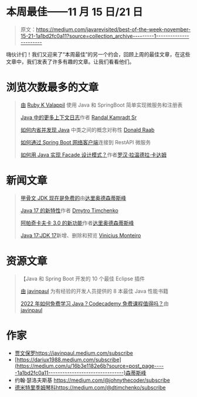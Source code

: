 # 本周最佳——11 月 15 日/21 日

> 原文：<https://medium.com/javarevisited/best-of-the-week-november-15-21-1a1bd2fc0a11?source=collection_archive---------1----------------------->

嗨伙计们！我们又迎来了“本周最佳”的另一个约会，回顾上周的最佳文章，在这些文章中，我们发表了许多有趣的文章。让我们看看他们。

# 浏览次数最多的文章

> [由](/javarevisited/simple-implementation-of-microservice-and-registry-using-java-and-springboot-63b705f5d220) [Ruby K Valappil](https://medium.com/u/116212d41081?source=post_page-----1a1bd2fc0a11--------------------------------) 使用 Java 和 SpringBoot 简单实现微服务和注册表
> 
> [Java 中的更多上下文日志](/javarevisited/more-contextual-logging-in-java-1771091a8c59)作者 [Randal Kamradt Sr](https://medium.com/u/b9c2dfd1e199?source=post_page-----1a1bd2fc0a11--------------------------------)
> 
> [如何内省并发现 Java](/javarevisited/how-to-introspect-and-find-conceptual-symmetry-between-classes-in-java-696999b7eeda) 中类之间的概念对称性 [Donald Raab](https://medium.com/u/df39b86e9f04?source=post_page-----1a1bd2fc0a11--------------------------------)
> 
> [如何通过 Spring Boot 网络客户端](/javarevisited/how-to-connect-to-a-restapi-microservice-with-spring-boot-webclient-1b2b7b85dfbc)连接到 RestAPI 微服务
> 
> [如何用 Java 实现 Facade 设计模式？](/javarevisited/how-to-implement-facade-design-pattern-using-java-3901e21219a4)作者[罗汉·拉温德拉·卡达姆](https://medium.com/u/a1b33b7cda75?source=post_page-----1a1bd2fc0a11--------------------------------)

# 新闻文章

> [甲骨文 JDK 现在是免费的](/javarevisited/oracle-jdk-now-is-free-1ff0802fa5fb)由[达里奥德森蒂斯峰](https://medium.com/u/16b3e1182e6b?source=post_page-----1a1bd2fc0a11--------------------------------)
> 
> [Java 17 的新特性](/javarevisited/whats-new-in-java-17-e94b033ef211)作者 [Dmytro Timchenko](https://medium.com/u/b2ed152fefdb?source=post_page-----1a1bd2fc0a11--------------------------------)
> 
> [阿帕奇卡夫卡 3.0 的新功能](/javarevisited/apache-kafka-3-0-is-out-5f95f3c02f7e)作者[达里奥德森蒂斯峰](https://medium.com/u/16b3e1182e6b?source=post_page-----1a1bd2fc0a11--------------------------------)
> 
> [Java 17:JDK 17](/javarevisited/java-17-whats-new-removed-and-preview-in-jdk-17-62db367e62ee)新增、删除和预览 [Vinicius Monteiro](https://medium.com/u/f4d81e5b1cb1?source=post_page-----1a1bd2fc0a11--------------------------------)

# 资源文章

> 【Java 和 Spring Boot 开发的 10 个最佳 Eclipse 插件
> 
> [由](/javarevisited/8-best-java-performance-books-for-experienced-developers-566e44f618c3) [javinpaul](https://medium.com/u/bb36d8439904?source=post_page-----1a1bd2fc0a11--------------------------------) 为有经验的开发人员提供的 8 本最佳 Java 性能书籍
> 
> [2022 年如何免费学习 Java？Codecademy 免费课程值得吗？](/javarevisited/how-to-learn-java-for-free-on-codecademy-in-2022-is-it-worth-it-560269849ade)由 [javinpaul](https://medium.com/u/bb36d8439904?source=post_page-----1a1bd2fc0a11--------------------------------)

# 作家

*   [贾文保罗](https://medium.com/u/bb36d8439904?source=post_page-----1a1bd2fc0a11--------------------------------)https://javinpaul.medium.com/subscribe
*   [https://dariux1988.medium.com/subscribe](https://medium.com/u/16b3e1182e6b?source=post_page-----1a1bd2fc0a11--------------------------------)森蒂斯峰
*   约翰·瑟洛夫斯基 https://medium.com/@johnythecoder/subscribe
*   [德米特里季姆琴科](https://medium.com/u/b2ed152fefdb?source=post_page-----1a1bd2fc0a11--------------------------------)https://medium.com/@dtimchenko/subscribe